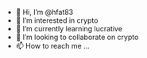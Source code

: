 - 👋 Hi, I’m @hfat83
- 👀 I’m interested in crypto
- 🌱 I’m currently learning lucrative
- 💞️ I’m looking to collaborate on crypto
- 📫 How to reach me ...

<!---
hfat83/hfat83 is a ✨ special ✨ repository because its `README.md` (this file) appears on your GitHub profile.
You can click the Preview link to take a look at your changes.
--->
